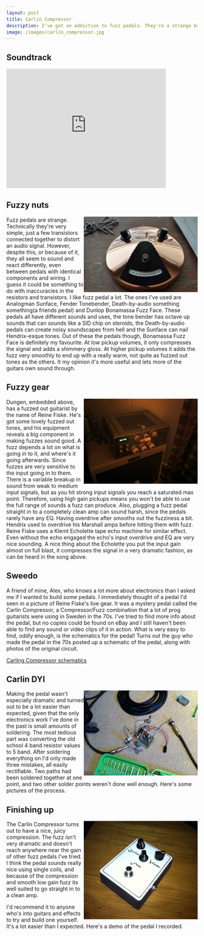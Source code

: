 ```yaml
---
layout: post
title: Carlin Compressor
description: I've got an addiction to fuzz pedals. They're a strange breed - circuit-wise they're similar, but they all seem to sound different. Last weekend I built my first guitar pedal, a copy of a quite different, rare 70s fuzz pedal from Sweden called the Carlin Compressor.
image: /images/carlin_compressor.jpg
---
```


## Soundtrack
<iframe width="420" height="315" src="http://www.youtube.com/embed/SGbDtMfYg5w" frameborder="0" allowfullscreen></iframe>

## Fuzzy nuts
<img src="/images/bonamassa.jpg" align="right" width="300" />
Fuzz pedals are strange. Technically they're very simple, just a few transistors connected together to distort an audio signal. However, despite this, or because of it, they all seem to sound and react differently, even between pedals with identical components and wiring. I guess it could be something to do with inaccuracies in the resistors and transistors.
I like fuzz pedal a lot. The ones I've used are Analogman Sunface, Fender Tonebender, Death-by-audio something something(a friends pedal) and Dunlop Bonamassa Fuzz Face. These pedals all have different sounds and uses, the tone bender has octave up sounds that can sounds like a SID chip on steroids, the Death-by-audio pedals can create noisy soundscapes from hell and the Sunface can nail Hendrix-esque tones. Out of these the pedals though, Bonamassa Fuzz Face is definitely my favourite. At low pickup volumes, it only compresses the signal and adds a shimmery gloss. At higher pickup volumes it adds the fuzz very smoothly to end up with a really warm, not quite as fuzzed out tones as the others. It my opinion it's more useful and lets more of the guitars own sound through.

## Fuzzy gear
<img src="/images/echolette.jpg" align="right" width="300" />
Dungen, embedded above, has a fuzzed out guitarist by the name of Reine Fiske. He's got some lovely fuzzed out tones, and his equipment reveals a big component in 
making fuzzes sound good. A fuzz depends a lot on what is going in to it, and where's it going afterwards. Since fuzzes are very sensitive to the input going in to them. There is a variable breakup in sound from weak to medium input signals, but as you hit strong input signals you reach a saturated max point. Therefore, using high gain pickups means you won't be able to use the full range of sounds a fuzz can produce. Also,  plugging a fuzz pedal straight in to a completely clean amp can sound harsh, since the pedals rarely have any EQ. Having overdrive after smooths out the fuzziness a bit. Hendrix used to overdrive his Marshall amps before hitting them with fuzz. Reine Fiske uses a Klemt Echolette tape echo machine for similar effect. Even without the echo engaged the echo's input overdrive and EQ are very nice sounding. A nice thing about the Echolette you put the input gain almost on full blast, it compresses the signal in a very dramatic fashion, as can be heard in the song above.

## Sweedo
A friend of mine, Alex, who knows a lot more about electronics than I asked me if I wanted to build some pedals. I immediately thought of a pedal I'd seen in a picture of Reine Fiske's live gear. It was a mystery pedal called the Carlin Compressor, a Compressor/Fuzz combination that a lot of prog guitarists were using in Sweden in the 70s. I've tried to find more info about the pedal, but no copies could be found on eBay and I still haven't been able to find any sound or video clips of it in action. What is very easy to find, oddly enough, is the schematics for the pedal! Turns out the guy who made the pedal in the 70s posted up a schematic of the pedal, along with photos of the original circuit.

[Carling Compressor schematics](/files/carlin_comp_fuzz.pdf)

## Carlin DYI
<img src="/images/joarlin_wip.jpg" align="right" width="300" />
Making the pedal wasn't especially dramatic and turned out to be a lot easier than expected, given that the only electronics work I've done in the past is small amounts of soldering. The most tedious part was converting the old school 4 band resistor values to 5 band. After soldering everything on I'd only made three mistakes, all easily rectifiable. Two paths had been soldered together at one point, and two other solder points weren't done well enough.
Here's some pictures of the process.

## Finishing up
<img src="/images/joarlin.jpg" align="right" width="300" />
The Carlin Compressor turns out to have a nice, juicy compression. The fuzz isn't very dramatic and doesn't reach anywhere near the gain of other fuzz pedals I've tried. I think the pedal sounds really nice using single coils, and because of the compression and smooth low gain fuzz its well suited to go straight in to a clean amp.

I'd recommend it to anyone who's into guitars and effects to try and build one yourself. It's a lot easier than I expected. Here's a demo of the pedal I recorded.
